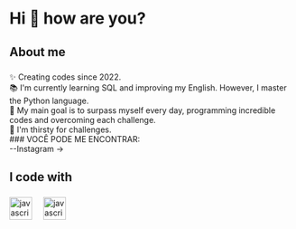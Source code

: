 <h1 align="left">Hi 👋 how are you?</h1>

###


###

<h2 align="left">About me</h2>

###

<p align="left">✨ Creating codes since 2022.<br>📚 I'm currently learning SQL and improving my English. However, I master the Python language.<br>🎯 My main goal is to surpass myself every day, programming incredible codes and overcoming each challenge.<br>🎲 I'm thirsty for challenges.<br> 
###
  VOCÊ PODE ME ENCONTRAR:<br>--Instagram -> </p>

###

<h2 align="left">I code with</h2>


###

<div align="left">
  <img src="https://github.com/user-attachments/assets/49f0c841-7f98-4eef-ae30-7ab5b181aa14" height="40" alt="javascript logo"  />
  <img width="12"  />
  <img src="https://github.com/user-attachments/assets/5f913eb5-adcd-4c53-9347-c701510fe1b0" height="40" alt="javascript logo"  />
 </div>



###
